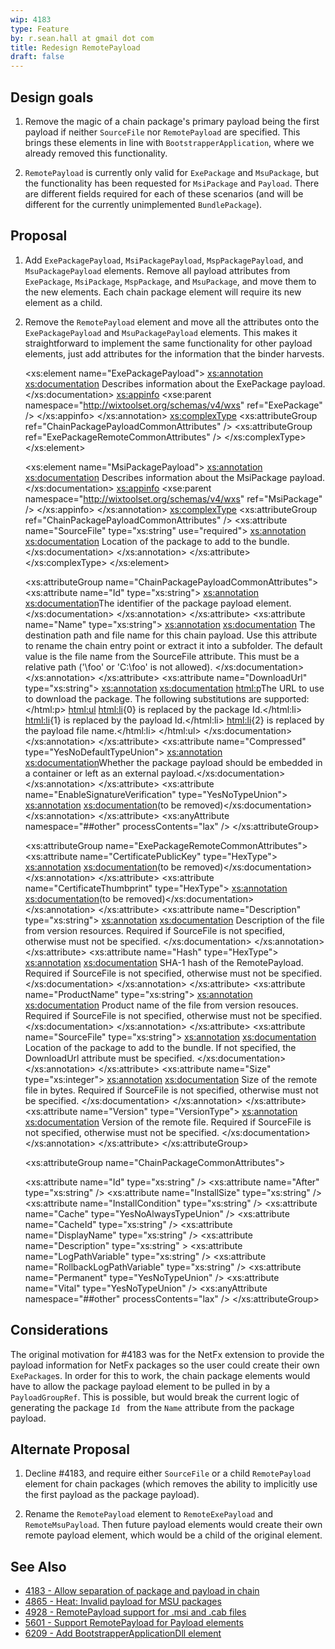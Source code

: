 ```yaml
---
wip: 4183
type: Feature
by: r.sean.hall at gmail dot com
title: Redesign RemotePayload
draft: false
---
```


## Design goals

1. Remove the magic of a chain package's primary payload being the first payload if neither `SourceFile` nor `RemotePayload` are specified.
This brings these elements in line with `BootstrapperApplication`, where we already removed this functionality.

1. `RemotePayload` is currently only valid for `ExePackage` and `MsuPackage`, but the functionality has been requested for `MsiPackage` and `Payload`.
There are different fields required for each of these scenarios (and will be different for the currently unimplemented `BundlePackage`).


## Proposal

1. Add `ExePackagePayload`, `MsiPackagePayload`, `MspPackagePayload`, and `MsuPackagePayload` elements.
Remove all payload attributes from `ExePackage`, `MsiPackage`, `MspPackage`, and `MsuPackage`, and move them to the new elements.
Each chain package element will require its new element as a child.

1. Remove the `RemotePayload` element and move all the attributes onto the `ExePackagePayload` and `MsuPackagePayload` elements.
This makes it straightforward to implement the same functionality for other payload elements, just add attributes for the information that the binder harvests.

    <xs:element name="ExePackagePayload">
      <xs:annotation>
        <xs:documentation>
          Describes information about the ExePackage payload.
        </xs:documentation>
        <xs:appinfo>
          <xse:parent namespace="http://wixtoolset.org/schemas/v4/wxs" ref="ExePackage" />
        </xs:appinfo>
      </xs:annotation>
      <xs:complexType>
        <xs:attributeGroup ref="ChainPackagePayloadCommonAttributes" />
        <xs:attributeGroup ref="ExePackageRemoteCommonAttributes" />
      </xs:complexType>
    </xs:element>

    <xs:element name="MsiPackagePayload">
      <xs:annotation>
        <xs:documentation>
          Describes information about the MsiPackage payload.
        </xs:documentation>
        <xs:appinfo>
          <xse:parent namespace="http://wixtoolset.org/schemas/v4/wxs" ref="MsiPackage" />
        </xs:appinfo>
      </xs:annotation>
      <xs:complexType>
        <xs:attributeGroup ref="ChainPackagePayloadCommonAttributes" />
        <xs:attribute name="SourceFile" type="xs:string" use="required">
          <xs:annotation>
            <xs:documentation>
              Location of the package to add to the bundle.
            </xs:documentation>
          </xs:annotation>
        </xs:attribute>
      </xs:complexType>
    </xs:element>

    <xs:attributeGroup name="ChainPackagePayloadCommonAttributes">
      <xs:attribute name="Id" type="xs:string">
        <xs:annotation>
          <xs:documentation>The identifier of the package payload element.</xs:documentation>
        </xs:annotation>
      </xs:attribute>
      <xs:attribute name="Name" type="xs:string">
        <xs:annotation>
          <xs:documentation>
            The destination path and file name for this chain payload. Use this attribute to rename the
            chain entry point or extract it into a subfolder. The default value is the file name from the
            SourceFile attribute. This must be a relative path ('\foo' or 'C:\foo' is not allowed).
          </xs:documentation>
        </xs:annotation>
      </xs:attribute>
      <xs:attribute name="DownloadUrl" type="xs:string">
        <xs:annotation>
          <xs:documentation>
            <html:p>The URL to use to download the package. The following substitutions are supported:</html:p>
            <html:ul>
            <html:li>{0} is replaced by the package Id.</html:li>
            <html:li>{1} is replaced by the payload Id.</html:li>
            <html:li>{2} is replaced by the payload file name.</html:li>
            </html:ul>
          </xs:documentation>
        </xs:annotation>
      </xs:attribute>
      <xs:attribute name="Compressed" type="YesNoDefaultTypeUnion">
        <xs:annotation>
          <xs:documentation>Whether the package payload should be embedded in a container or left as an external payload.</xs:documentation>
        </xs:annotation>
      </xs:attribute>
      <xs:attribute name="EnableSignatureVerification" type="YesNoTypeUnion">
        <xs:annotation>
          <xs:documentation>(to be removed)</xs:documentation>
        </xs:annotation>
      </xs:attribute>
      <xs:anyAttribute namespace="##other" processContents="lax" />
    </xs:attributeGroup>

    <xs:attributeGroup name="ExePackageRemoteCommonAttributes">
      <xs:attribute name="CertificatePublicKey" type="HexType">
        <xs:annotation>
          <xs:documentation>(to be removed)</xs:documentation>
        </xs:annotation>
      </xs:attribute>
      <xs:attribute name="CertificateThumbprint" type="HexType">
        <xs:annotation>
          <xs:documentation>(to be removed)</xs:documentation>
        </xs:annotation>
      </xs:attribute>
      <xs:attribute name="Description" type="xs:string">
        <xs:annotation>
          <xs:documentation>
            Description of the file from version resources.
            Required if SourceFile is not specified, otherwise must not be specified.
          </xs:documentation>
        </xs:annotation>
      </xs:attribute>
      <xs:attribute name="Hash" type="HexType">
        <xs:annotation>
          <xs:documentation>
            SHA-1 hash of the RemotePayload.
            Required if SourceFile is not specified, otherwise must not be specified.
          </xs:documentation>
        </xs:annotation>
      </xs:attribute>
      <xs:attribute name="ProductName" type="xs:string">
        <xs:annotation>
          <xs:documentation>
            Product name of the file from version resouces.
            Required if SourceFile is not specified, otherwise must not be specified.
          </xs:documentation>
        </xs:annotation>
      </xs:attribute>
      <xs:attribute name="SourceFile" type="xs:string">
        <xs:annotation>
          <xs:documentation>
            Location of the package to add to the bundle.
            If not specified, the DownloadUrl attribute must be specified.
          </xs:documentation>
        </xs:annotation>
      </xs:attribute>
      <xs:attribute name="Size" type="xs:integer">
        <xs:annotation>
          <xs:documentation>
            Size of the remote file in bytes.
            Required if SourceFile is not specified, otherwise must not be specified.
          </xs:documentation>
        </xs:annotation>
      </xs:attribute>
      <xs:attribute name="Version" type="VersionType">
        <xs:annotation>
          <xs:documentation>
            Version of the remote file.
            Required if SourceFile is not specified, otherwise must not be specified.
          </xs:documentation>
        </xs:annotation>
      </xs:attribute>
    </xs:attributeGroup>

    <xs:attributeGroup name="ChainPackageCommonAttributes">
      <!-- removed <xs:attribute name="SourceFile" type="xs:string" /> -->
      <!-- removed <xs:attribute name="Name" type="xs:string" /> -->
      <!-- removed <xs:attribute name="DownloadUrl" type="xs:string" /> -->
      <!-- removed <xs:attribute name="Compressed" type="YesNoDefaultTypeUnion" /> -->
      <!-- removed <xs:attribute name="EnableSignatureVerification" type="YesNoTypeUnion" /> -->
      <xs:attribute name="Id" type="xs:string" />
      <xs:attribute name="After" type="xs:string" />
      <xs:attribute name="InstallSize" type="xs:string" />
      <xs:attribute name="InstallCondition" type="xs:string" />
      <xs:attribute name="Cache" type="YesNoAlwaysTypeUnion" />
      <xs:attribute name="CacheId" type="xs:string" />
      <xs:attribute name="DisplayName" type="xs:string" />
      <xs:attribute name="Description" type="xs:string" >
      <xs:attribute name="LogPathVariable" type="xs:string" />
      <xs:attribute name="RollbackLogPathVariable" type="xs:string" />
      <xs:attribute name="Permanent" type="YesNoTypeUnion" />
      <xs:attribute name="Vital" type="YesNoTypeUnion" />
      <xs:anyAttribute namespace="##other" processContents="lax" />
    </xs:attributeGroup>


## Considerations

The original motivation for #4183 was for the NetFx extension to provide the payload information for NetFx packages so the user could create their own `ExePackage`s.
In order for this to work, the chain package elements would have to allow the package payload element to be pulled in by a `PayloadGroupRef`.
This is possible, but would break the current logic of generating the package `Id ` from the `Name` attribute from the package payload.


## Alternate Proposal

1. Decline #4183, and require either `SourceFile` or a child `RemotePayload` element for chain packages (which removes the ability to implicitly use the first payload as the package payload).

1. Rename the `RemotePayload` element to `RemoteExePayload` and `RemoteMsuPayload`.
Then future payload elements would create their own remote payload element, which would be a child of the original element.


## See Also

* [4183 - Allow separation of package and payload in chain](https://github.com/wixtoolset/issues/issues/4183)
* [4865 - Heat: Invalid payload for MSU packages](https://github.com/wixtoolset/issues/issues/4865)
* [4928 - RemotePayload support for .msi and .cab files](https://github.com/wixtoolset/issues/issues/4928)
* [5601 - Support RemotePayload for Payload elements](https://github.com/wixtoolset/issues/issues/5601)
* [6209 - Add BootstrapperApplicationDll element](https://github.com/wixtoolset/issues/issues/6209)
